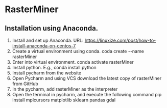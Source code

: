 # RasterMiner

## Installation using Anaconda.

1. Install and set up Anaconda. URL:   https://linuxize.com/post/how-to-install-anaconda-on-centos-7
2. Create a virtual environment using conda.
     coda create --name rasterMiner
3. Enter into virtual environment. 
     conda activate rasterMiner
4. Install python.   E.g., conda install python
5. Install pycharm from the website
6. Open Pycharm and using VCS download the latest copy of rasterMiner from GitHub
7. In the pycharm, add rasterMiner as the interpreter
8. Open the terminal in pycharm, and execute the following command
          pip install mplcursors matplotlib sklearn pandas gdal
          
